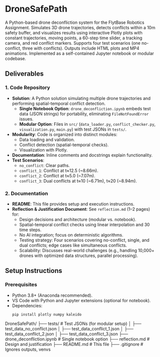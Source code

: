 # DroneSafePath

A Python-based drone deconfliction system for the FlytBase Robotics Assignment. Simulates 3D drone trajectories, detects conflicts within a 10m safety buffer, and visualizes results using interactive Plotly plots with constant trajectories, moving points, a 60-step time slider, a tracking camera, and red conflict markers. Supports four test scenarios (one no-conflict, three with conflicts). Outputs include HTML plots and MP4 animations. Implemented as a self-contained Jupyter notebook or modular codebase.

## Deliverables

### 1. Code Repository
- **Solution**: A Python solution simulating multiple drone trajectories and performing spatial-temporal conflict detection.
  - **Single Notebook Option**: `drone_deconfliction.ipynb` embeds test data (JSON strings) for portability, eliminating `FileNotFoundError` issues.
  - **Modular Option**: Files in `src/` (`data_loader.py`, `conflict_checker.py`, `visualization.py`, `main.py`) with test JSONs in `tests/`.
- **Modularity**: Code is organized into distinct modules:
  - Data loading and validation.
  - Conflict detection (spatial-temporal checks).
  - Visualization with Plotly.
- **Documentation**: Inline comments and docstrings explain functionality.
- **Test Scenarios**:
  - `no_conflict`: Clear paths.
  - `conflict_1`: Conflict at t≈12.5 (~8.66m).
  - `conflict_2`: Conflict at t≈5.0 (~7.07m).
  - `conflict_3`: Dual conflicts at t≈10 (~6.71m), t≈20 (~8.94m).

### 2. Documentation
- **README**: This file provides setup and execution instructions.
- **Reflection & Justification Document**: See `reflection.md` (1–2 pages) for:
  - Design decisions and architecture (modular vs. notebook).
  - Spatial-temporal conflict checks using linear interpolation and 30 time steps.
  - No AI integration; focus on deterministic algorithms.
  - Testing strategy: Four scenarios covering no-conflict, single, and dual conflicts; edge cases like simultaneous conflicts.
  - Scalability: Discusses real-world challenges (e.g., handling 10,000+ drones with optimized data structures, parallel processing).

## Setup Instructions

### Prerequisites
- Python 3.8+ (Anaconda recommended).
- VS Code with Python and Jupyter extensions (optional for notebook).
- Dependencies:
  ```bash
  pip install plotly numpy kaleido

DroneSafePath/
├── tests/                  # Test JSONs (for modular setup)
│   ├── test_data_no_conflict.json
│   ├── test_data_conflict_1.json
│   ├── test_data_conflict_2.json
│   ├── test_data_conflict_3.json
├── drone_deconfliction.ipynb  # Single notebook option
├── reflection.md           # Design and justification
├── README.md               # This file
├── .gitignore              # Ignores outputs, venvs
